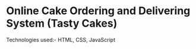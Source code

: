 # Online Cake Ordering and Delivering System                                                             (Tasty Cakes)
Technologies used:- HTML, CSS, JavaScript

